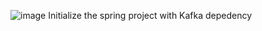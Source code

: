 ![image](https://github.com/ascaryaaa/learn-spring-boot-kafka/assets/73589875/b0326a13-b97b-4b3a-b79a-ce509c7ad7df)
Initialize the spring project with Kafka depedency
